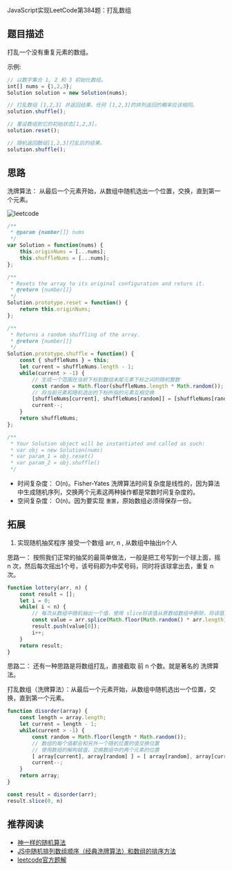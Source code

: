 JavaScript实现LeetCode第384题：打乱数组

## 题目描述

打乱一个没有重复元素的数组。

示例:
```js
// 以数字集合 1, 2 和 3 初始化数组。
int[] nums = {1,2,3};
Solution solution = new Solution(nums);

// 打乱数组 [1,2,3] 并返回结果。任何 [1,2,3]的排列返回的概率应该相同。
solution.shuffle();

// 重设数组到它的初始状态[1,2,3]。
solution.reset();

// 随机返回数组[1,2,3]打乱后的结果。
solution.shuffle();
```
## 思路
洗牌算法：
从最后一个元素开始，从数组中随机选出一个位置，交换，直到第一个元素。

![leetcode](http://cdn.suisuijiang.com/ImageMessage/5adad39555703565e79040fa_1587396562882.gif)

```js
/**
 * @param {number[]} nums
 */
var Solution = function(nums) {
    this.originNums = [...nums];
    this.shuffleNums = [...nums];
};

/**
 * Resets the array to its original configuration and return it.
 * @return {number[]}
 */
Solution.prototype.reset = function() {
    return this.originNums;
};

/**
 * Returns a random shuffling of the array.
 * @return {number[]}
 */
Solution.prototype.shuffle = function() {
    const { shuffleNums } = this;
    let current = shuffleNums.length - 1;
    while(current > -1) {
        // 生成一个范围在当前下标到数组末尾元素下标之间的随机整数
        const random = Math.floor(shuffleNums.length * Math.random());
        // 将当前元素和随机选出的下标所指的元素互相交换 
        [shuffleNums[current], shuffleNums[random]] = [shuffleNums[random], shuffleNums[current]];
        current--;
    }
    return shuffleNums;
};

/**
 * Your Solution object will be instantiated and called as such:
 * var obj = new Solution(nums)
 * var param_1 = obj.reset()
 * var param_2 = obj.shuffle()
 */
```

- 时间复杂度： O(n)。Fisher-Yates 洗牌算法时间复杂度是线性的，因为算法中生成随机序列，交换两个元素这两种操作都是常数时间复杂度的。
- 空间复杂度： O(n)。因为要实现 `重置`，原始数组必须得保存一份。

## 拓展

1. 实现随机抽奖程序 接受一个数组 arr, n , 从数组中抽出n个人

思路一：
按照我们正常的抽奖的最简单做法，一般是把工号写到一个球上面，摇 n 次，然后每次摇出1个号，该号码即为中奖号码，同时将该球拿出去，重复 n 次。
```js
function lottery(arr, n) {
    const result = [];
    let i = 0;
    while( i < n) {
        // 每次从数组中随机抽出一个值，使用 slice将该值从原数组数组中删除，将该值添加到 result中
        const value = arr.splice(Math.floor(Math.random() * arr.length), 1)
        result.push(value[0]);
        i++;
    }
    return result;
}
```

思路二：
还有一种思路是将数组打乱，直接截取 前 n 个数。就是著名的 洗牌算法。

打乱数组（洗牌算法）：从最后一个元素开始，从数组中随机选出一个位置，交换，直到第一个元素。
```js
function disorder(array) {
    const length = array.length;
    let current = length - 1;
    while(current > -1) {
        const random = Math.floor(length * Math.random());
        // 数组的每个值都会和另外一个随机位置的值交换位置
        // 使用数组的解构赋值，交换数组中的两个元素的位置
        [ array[current], array[random] ] = [ array[random], array[current] ];
        current--;
    }
    return array;
}

const result = disorder(arr);
result.slice(0, n)
```


## 推荐阅读
-  [神一样的随机算法](https://mp.weixin.qq.com/s?__biz=MzU4NTIxODYwMQ==&mid=2247484310&idx=1&sn=916f92afff6016256648cfb3c7fd83e7&chksm=fd8cacd0cafb25c670587f22524b111d74b4ddd9954070930b6ef6efb1bd8fba13d4250e57d8&token=885428195&lang=zh_CN#rd)
-  [JS中随机排列数组顺序（经典洗牌算法）和数组的排序方法](https://zhuanlan.zhihu.com/p/27589512)
- [leetcode官方题解](https://leetcode-cn.com/problems/shuffle-an-array/solution/da-luan-shu-zu-by-leetcode/)